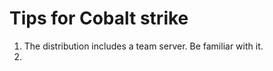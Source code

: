 <!-- TITLE: Cobaltstrike -->
<!-- SUBTITLE: A quick summary of Cobaltstrike -->

# Tips for Cobalt strike
1.  The distribution includes a team server. Be familiar with it.
2.  